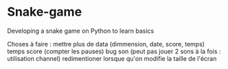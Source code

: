 # Snake-game
 Developing a snake game on Python to learn basics

 Choses à faire :
 mettre plus de data (dimmension, date, score, temps)
 temps score (compter les pauses)
 bug son (peut pas jouer 2 sons à la fois : utilisation channel)
 redimentioner lorsque qu'on modifie la taille de l'écran
